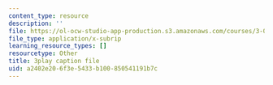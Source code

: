 ```yaml
---
content_type: resource
description: ''
file: https://ol-ocw-studio-app-production.s3.amazonaws.com/courses/3-091sc-introduction-to-solid-state-chemistry-fall-2010/a2402e206f3e5433b100850541191b7c_vPQ9a_xIqRg.vtt
file_type: application/x-subrip
learning_resource_types: []
resourcetype: Other
title: 3play caption file
uid: a2402e20-6f3e-5433-b100-850541191b7c
---
```

